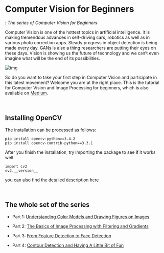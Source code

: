 # Computer Vision for Beginners
*: The series of Computer Vision for Beginners*

Computer Vision is one of the hottest topics in artificial intelligence. It is making tremendous advances in self-driving cars, robotics as well as in various photo correction apps. Steady progress in object detection is being made every day. GANs is also a thing researchers are putting their eyes on these days. Vision is showing us the future of technology and we can’t even imagine what will be the end of its possibilities.

![img](https://github.com/jjone36/vision_4_beginners/blob/master/images/main.jpg)

So do you want to take your first step in Computer Vision and participate in this latest movement? Welcome you are at the right place. This is the tutorial for Computer Vision and Image Processing for beginners, which is also available on [Medium](https://towardsdatascience.com/computer-vision-for-beginners-part-1-7cca775f58ef).

<br>

## Installing OpenCV

The installation can be processed as follows:

```
pip install opencv-python==3.4.2
pip install opencv-contrib-python==3.3.1
```

After you finish the installation, try importing the package to see if it works well

```
import cv2
cv2.__version__
```

you can also find the detailed description [here](https://pypi.org/project/opencv-python/)

<br>

## The whole set of the series

- Part 1: [Understanding Color Models and Drawing Figures on Images](https://github.com/jjone36/vision_4_beginners/blob/master/part1_introduction.ipynb)

- Part 2: [The Basics of Image Processing with Filtering and Gradients](https://github.com/jjone36/vision_4_beginners/blob/master/part2_image_processing.ipynb)

- Part 3: [From Feature Detection to Face Detection](https://github.com/jjone36/vision_4_beginners/blob/master/part3_object_detection.ipynb)

- Part 4: [Contour Detection and Having A Little Bit of Fun](https://github.com/jjone36/vision_4_beginners/blob/master/part4_contour_mapping.ipynb)
